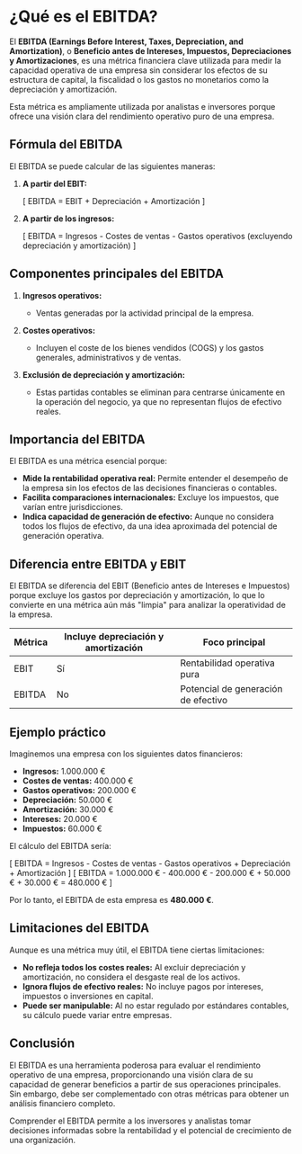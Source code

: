 # ¿Qué es el EBITDA?

El **EBITDA (Earnings Before Interest, Taxes, Depreciation, and Amortization)**, o **Beneficio antes de Intereses, Impuestos, Depreciaciones y Amortizaciones**, es una métrica financiera clave utilizada para medir la capacidad operativa de una empresa sin considerar los efectos de su estructura de capital, la fiscalidad o los gastos no monetarios como la depreciación y amortización.

Esta métrica es ampliamente utilizada por analistas e inversores porque ofrece una visión clara del rendimiento operativo puro de una empresa.

## Fórmula del EBITDA

El EBITDA se puede calcular de las siguientes maneras:

1. **A partir del EBIT:**

   \[
   EBITDA = EBIT + Depreciación + Amortización
   \]

2. **A partir de los ingresos:**

   \[
   EBITDA = Ingresos - Costes de ventas - Gastos operativos (excluyendo depreciación y amortización)
   \]

## Componentes principales del EBITDA

1. **Ingresos operativos:**

   - Ventas generadas por la actividad principal de la empresa.

2. **Costes operativos:**

   - Incluyen el coste de los bienes vendidos (COGS) y los gastos generales, administrativos y de ventas.

3. **Exclusión de depreciación y amortización:**
   - Estas partidas contables se eliminan para centrarse únicamente en la operación del negocio, ya que no representan flujos de efectivo reales.

## Importancia del EBITDA

El EBITDA es una métrica esencial porque:

- **Mide la rentabilidad operativa real:** Permite entender el desempeño de la empresa sin los efectos de las decisiones financieras o contables.
- **Facilita comparaciones internacionales:** Excluye los impuestos, que varían entre jurisdicciones.
- **Indica capacidad de generación de efectivo:** Aunque no considera todos los flujos de efectivo, da una idea aproximada del potencial de generación operativa.

## Diferencia entre EBITDA y EBIT

El EBITDA se diferencia del EBIT (Beneficio antes de Intereses e Impuestos) porque excluye los gastos por depreciación y amortización, lo que lo convierte en una métrica aún más "limpia" para analizar la operatividad de la empresa.

| **Métrica** | **Incluye depreciación y amortización** | **Foco principal**                  |
| ----------- | --------------------------------------- | ----------------------------------- |
| EBIT        | Sí                                      | Rentabilidad operativa pura         |
| EBITDA      | No                                      | Potencial de generación de efectivo |

## Ejemplo práctico

Imaginemos una empresa con los siguientes datos financieros:

- **Ingresos:** 1.000.000 €
- **Costes de ventas:** 400.000 €
- **Gastos operativos:** 200.000 €
- **Depreciación:** 50.000 €
- **Amortización:** 30.000 €
- **Intereses:** 20.000 €
- **Impuestos:** 60.000 €

El cálculo del EBITDA sería:

\[
EBITDA = Ingresos - Costes de ventas - Gastos operativos + Depreciación + Amortización
\]
\[
EBITDA = 1.000.000 € - 400.000 € - 200.000 € + 50.000 € + 30.000 € = 480.000 €
\]

Por lo tanto, el EBITDA de esta empresa es **480.000 €**.

## Limitaciones del EBITDA

Aunque es una métrica muy útil, el EBITDA tiene ciertas limitaciones:

- **No refleja todos los costes reales:** Al excluir depreciación y amortización, no considera el desgaste real de los activos.
- **Ignora flujos de efectivo reales:** No incluye pagos por intereses, impuestos o inversiones en capital.
- **Puede ser manipulable:** Al no estar regulado por estándares contables, su cálculo puede variar entre empresas.

## Conclusión

El EBITDA es una herramienta poderosa para evaluar el rendimiento operativo de una empresa, proporcionando una visión clara de su capacidad de generar beneficios a partir de sus operaciones principales. Sin embargo, debe ser complementado con otras métricas para obtener un análisis financiero completo.

Comprender el EBITDA permite a los inversores y analistas tomar decisiones informadas sobre la rentabilidad y el potencial de crecimiento de una organización.
